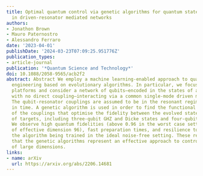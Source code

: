 ```yaml
---
title: Optimal quantum control via genetic algorithms for quantum state engineering
  in driven-resonator mediated networks
authors:
- Jonathon Brown
- Mauro Paternostro
- Alessandro Ferraro
date: '2023-04-01'
publishDate: '2024-03-23T07:09:25.951776Z'
publication_types:
- article-journal
publication: '*Quantum Science and Technology*'
doi: 10.1088/2058-9565/acb2f2
abstract: Abstract We employ a machine learning-enabled approach to quantum state
  engineering based on evolutionary algorithms. In particular, we focus on superconducting
  platforms and consider a network of qubits—encoded in the states of artificial atoms
  with no direct coupling—interacting via a common single-mode driven microwave resonator.
  The qubit-resonator couplings are assumed to be in the resonant regime and tunable
  in time. A genetic algorithm is used in order to find the functional time-dependence
  of the couplings that optimise the fidelity between the evolved state and a variety
  of targets, including three-qubit GHZ and Dicke states and four-qubit graph states.
  We observe high quantum fidelities (above 0.96 in the worst case setting of a system
  of effective dimension 96), fast preparation times, and resilience to noise, despite
  the algorithm being trained in the ideal noise-free setting. These results show
  that the genetic algorithms represent an effective approach to control quantum systems
  of large dimensions.
links:
- name: arXiv
  url: https://arxiv.org/abs/2206.14681
---
```


